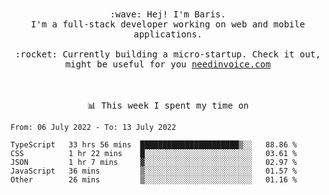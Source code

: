 <p align="center">
  <br><br>
  <samp>
    :wave: Hej! I'm Baris.
    <br>I'm a full-stack developer working on web and mobile applications.
       <br><br>:rocket: Currently building a micro-startup. Check it out, might be useful for you <a href="https://needinvoice.com/" target="_blank">needinvoice.com</a>

  </samp>
 <br><br><br>
</p>
<p align=center><samp>📊  This week I spent my time on</samp></p>


<!--START_SECTION:waka-->

```text
From: 06 July 2022 - To: 13 July 2022

TypeScript   33 hrs 56 mins  ██████████████████████▒░░   88.86 %
CSS          1 hr 22 mins    █░░░░░░░░░░░░░░░░░░░░░░░░   03.61 %
JSON         1 hr 7 mins     ▓░░░░░░░░░░░░░░░░░░░░░░░░   02.97 %
JavaScript   36 mins         ▒░░░░░░░░░░░░░░░░░░░░░░░░   01.57 %
Other        26 mins         ▒░░░░░░░░░░░░░░░░░░░░░░░░   01.16 %
```

<!--END_SECTION:waka-->


